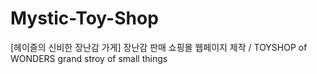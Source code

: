 # Mystic-Toy-Shop
[헤이즐의 신비한 장난감 가게] 장난감 판매 쇼핑몰 웹페이지 제작 / TOYSHOP of WONDERS grand stroy of small things

